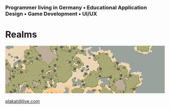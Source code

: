 ### Programmer living in Germany • Educational Application Design • Game Development • UI/UX 

# Realms
[![](projectImage_realms.png)](realms)

[plakat@live.com](mailto:plakat@live.com)
